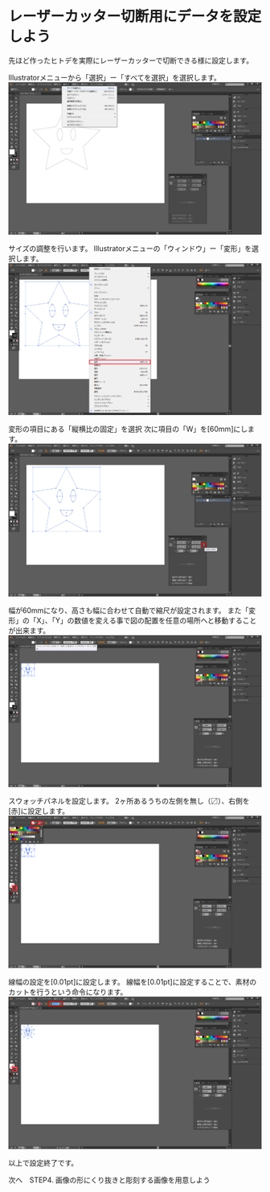 # レーザーカッター切断用にデータを設定しよう

先ほど作ったヒトデを実際にレーザーカッターで切断できる様に設定します。

Illustratorメニューから「選択」ー「すべてを選択」を選択します。
<br>
![](LC-2-23-01.png)

サイズの調整を行います。
Illustratorメニューの「ウィンドウ」ー「変形」を選択します。
<br>
![](LC-2-23-02.png)


変形の項目にある「縦横比の固定」を選択
次に項目の「W」を[60mm]にします。
<br>
![](LC-2-23-03.png)


幅が60mmになり、高さも幅に合わせて自動で縮尺が設定されます。
また「変形」の「X」、「Y」の数値を変える事で図の配置を任意の場所へと移動することが出来ます。
<br>
![](LC-2-23-04.png)

スウォッチパネルを設定します。
2ヶ所あるうちの左側を無し（〼）、右側を[赤]に設定します。
<br>
![](LC-2-23-05.png)

線幅の設定を[0.01pt]に設定します。
線幅を[0.01pt]に設定することで、素材のカットを行うという命令になります。
<br>
![](LC-2-23-06.png)


以上で設定終了です。


次へ　STEP4. 画像の形にくり抜きと彫刻する画像を用意しよう